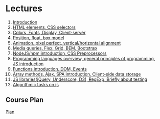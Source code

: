 <h1>
    Lectures
</h1>

<ol>
    <li>
        <a href="lectures/01/01.md">Introduction</a>
    </li>
    <li>
        <a href="lectures/02/01.md">HTML elements, CSS selectors</a>
    </li>
    <li>
        <a href="lectures/03/01.md">Colors, Fonts, Display, Client-server</a>
    </li>
    <li>
        <a href="lectures/04/01.md">Position, float, box model</a>
    </li>
    <li>
        <a href="lectures/05/01.md">Animation, pixel perfect, vertical/horizontal alignment</a>
    </li>
    <li>
        <a href="lectures/06/01.md">Media queries, Flex, Grid, BEM, Bootstrap</a>
    </li>
    <li>
        <a href="lectures/07/01.md">NodeJS/npm introduction, CSS Preprocessors</a>
    </li>
    <li>
        <a href="lectures/08/01.md">Programming languages overview, general principles of programming, JS introduction</a>
    </li>
    <li>
        <a href="lectures/09/01.md">Functions introduction, DOM, Events</a>
    </li>
    <li>
        <a href="lectures/10/01.md">Array methods, Ajax, SPA introduction, Client-side data storage</a>
    </li>
    <li>
        <a href="lectures/11/01.md">JS libraries(jQuery, Underscore, D3), RegExp, Briefly about testing</a>
    </li>
    <li>
        <a href="lectures/12/01.md">Algorithmic tasks on js</a>
    </li>
</ol>

<h2>
    Course Plan
</h2>
<div>
<a href="./COURSE_PLAN.md">Plan<a>
</div>

